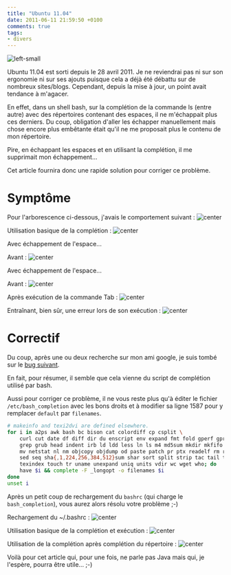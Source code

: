 ```yaml
---
title: "Ubuntu 11.04"
date: 2011-06-11 21:59:50 +0100
comments: true
tags: 
- divers
---
```


![left-small](http://2.bp.blogspot.com/-PYGo1WbVX3E/TfOOwCue0II/AAAAAAAAAYE/bP0fMBPp99I/s1600/ubuntuLogo.png)

Ubuntu 11.04 est sorti depuis le 28 avril 2011. Je ne reviendrai pas ni sur son ergonomie ni sur ses ajouts puisque cela a déjà été débattu sur de nombreux sites/blogs. Cependant, depuis la mise à jour, un point avait tendance à m'agacer.

En effet, dans un shell bash, sur la complétion de la commande ls (entre autre) avec des répertoires contenant des espaces, il ne m'échappait plus ces derniers. Du coup, obligation d'aller les échapper manuellement mais chose encore plus embêtante était qu'il ne me proposait plus le contenu de mon répertoire.

Pire, en échappant les espaces et en utilisant la complétion, il me supprimait mon échappement...

Cet article fournira donc une rapide solution pour corriger ce problème.

<!-- more -->

# Symptôme

Pour l'arborescence ci-dessous, j'avais le comportement suivant :
![center](http://1.bp.blogspot.com/-s9j2IBv_w7M/TfODhMgXhYI/AAAAAAAAAXk/imMqhaAW9LY/s1600/ubuntu02.png)

Utilisation basique de la complétion :
![center](http://4.bp.blogspot.com/-YSypzYsV_Zk/TfOBzlrIsVI/AAAAAAAAAXg/-T6-n0Hu5pM/s1600/ubuntu01.png)

Avec échappement de l'espace...

Avant :
![center](http://3.bp.blogspot.com/-YPHW04jHH0s/TfOEEp0gqDI/AAAAAAAAAXo/t8FKxJedORo/s1600/ubuntu03.png)

Avec échappement de l'espace...

Avant :
![center](http://3.bp.blogspot.com/-YPHW04jHH0s/TfOEEp0gqDI/AAAAAAAAAXo/t8FKxJedORo/s1600/ubuntu03.png)

Après exécution de la commande Tab :
![center](http://2.bp.blogspot.com/-MSYG8ZCqVAE/TfOEVNKnNfI/AAAAAAAAAXs/k6heNnlMZhg/s1600/ubuntu04.png)

Entraînant, bien sûr, une erreur lors de son exécution :
![center](http://1.bp.blogspot.com/-qdZH3XNVpns/TfOFJ5O3xYI/AAAAAAAAAXw/2ueSn_2rZ9s/s1600/ubuntu05.png)

# Correctif

Du coup, après une ou deux recherche sur mon ami google, je suis tombé sur le [bug suivant](https://bugs.launchpad.net/ubuntu/+source/bash-completion/+bug/769866).

En fait, pour résumer, il semble que cela vienne du script de complétion utilisé par bash.

Aussi pour corriger ce problème, il ne vous reste plus qu'à éditer le fichier `/etc/bash_completion` avec les bons droits et à modifier sa ligne 1587 pour y remplacer `default` par `filenames`.

```bash
# makeinfo and texi2dvi are defined elsewhere.
for i in a2ps awk bash bc bison cat colordiff cp csplit \
    curl cut date df diff dir du enscript env expand fmt fold gperf gprof \
    grep grub head indent irb ld ldd less ln ls m4 md5sum mkdir mkfifo mknod \
    mv netstat nl nm objcopy objdump od paste patch pr ptx readelf rm rmdir \
    sed seq sha{,1,224,256,384,512}sum shar sort split strip tac tail tee \
    texindex touch tr uname unexpand uniq units vdir wc wget who; do
    have $i && complete -F _longopt -o filenames $i
done
unset i
```
Après un petit coup de rechargement du `bashrc` (qui charge le `bash_completion`), vous aurez alors résolu votre problème ;-)

Rechargement du ~/.bashrc :
![center](http://1.bp.blogspot.com/-_e-p2C3ZNPs/TfOJc6I-LoI/AAAAAAAAAX8/Um_QhF9V_18/s1600/ubuntu09.png)

Utilisation basique de la complétion et exécution :
![center](http://3.bp.blogspot.com/-2wMokee8xhI/TfOJhXsTgiI/AAAAAAAAAYA/FK6AiN7vDfo/s1600/ubuntu08.png)

Utilisation de la complétion après complétion du répertoire :
![center](http://3.bp.blogspot.com/-fSXGkhwkeuE/TfOH-TUEJeI/AAAAAAAAAX4/6K1qhgEIt6U/s1600/ubuntu07.png)

Voilà pour cet article qui, pour une fois, ne parle pas Java mais qui, je l'espère, pourra être utile... ;-)
